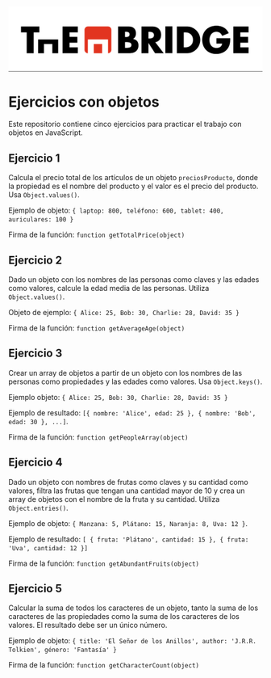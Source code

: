 ![Alt text](image.png)

# Ejercicios con objetos

Este repositorio contiene cinco ejercicios para practicar el trabajo con objetos en JavaScript.

## Ejercicio 1

Calcula el precio total de los artículos de un objeto `preciosProducto`, donde la propiedad es el nombre del producto y el valor es el precio del producto. Usa `Object.values()`.

Ejemplo de objeto: `{ laptop: 800, teléfono: 600, tablet: 400, auriculares: 100 }`

Firma de la función: `function getTotalPrice(object)`

## Ejercicio 2

Dado un objeto con los nombres de las personas como claves y las edades como valores, calcule la edad media de las personas. Utiliza `Object.values()`.

Objeto de ejemplo: `{ Alice: 25, Bob: 30, Charlie: 28, David: 35 }`

Firma de la función: `function getAverageAge(object)`

## Ejercicio 3

Crear un array de objetos a partir de un objeto con los nombres de las personas como propiedades y las edades como valores. Usa `Object.keys()`.

Ejemplo objeto: `{ Alice: 25, Bob: 30, Charlie: 28, David: 35 }`

Ejemplo de resultado: `[{ nombre: 'Alice', edad: 25 }, { nombre: 'Bob', edad: 30 }, ...]`.

Firma de la función: `function getPeopleArray(object)`

## Ejercicio 4

Dado un objeto con nombres de frutas como claves y su cantidad como valores, filtra las frutas que tengan una cantidad mayor de 10 y crea un array de objetos con el nombre de la fruta y su cantidad. Utiliza `Object.entries()`.

Ejemplo de objeto: `{ Manzana: 5, Plátano: 15, Naranja: 8, Uva: 12 }`.

Ejemplo de resultado: `[ { fruta: 'Plátano', cantidad: 15 }, { fruta: 'Uva', cantidad: 12 }]`

Firma de la función: `function getAbundantFruits(object)`

## Ejercicio 5

Calcular la suma de todos los caracteres de un objeto, tanto la suma de los caracteres de las propiedades como la suma de los caracteres de los valores. El resultado debe ser un único número.

Ejemplo de objeto: `{ title: 'El Señor de los Anillos', author: 'J.R.R. Tolkien', género: 'Fantasía' }`

Firma de la función: `function getCharacterCount(object)`
